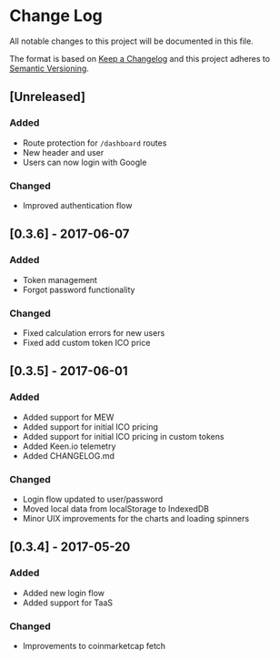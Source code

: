 # Change Log
All notable changes to this project will be documented in this file.

The format is based on [Keep a Changelog](http://keepachangelog.com/)
and this project adheres to [Semantic Versioning](http://semver.org/).

## [Unreleased]
### Added
- Route protection for `/dashboard` routes
- New header and user
- Users can now login with Google

### Changed
- Improved authentication flow

## [0.3.6] - 2017-06-07
### Added
- Token management
- Forgot password functionality

### Changed
- Fixed calculation errors for new users
- Fixed add custom token ICO price

## [0.3.5] - 2017-06-01
### Added
- Added support for MEW
- Added support for initial ICO pricing
- Added support for initial ICO pricing in custom tokens
- Added Keen.io telemetry
- Added CHANGELOG.md

### Changed
- Login flow updated to user/password
- Moved local data from localStorage to IndexedDB
- Minor UIX improvements for the charts and loading spinners

## [0.3.4] - 2017-05-20
### Added
- Added new login flow
- Added support for TaaS

### Changed
- Improvements to coinmarketcap fetch
